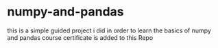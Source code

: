 # numpy-and-pandas
this is a simple guided project i did in order to learn the basics of numpy and pandas course certificate is added to this Repo
